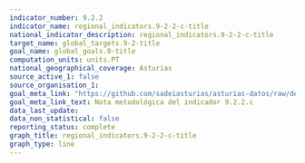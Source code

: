 ```yaml
---
indicator_number: 9.2.2
indicator_name: regional_indicators.9-2-2-c-title
national_indicator_description: regional_indicators.9-2-2-c-title
target_name: global_targets.9-2-title
goal_name: global_goals.9-title
computation_units: units.PT
national_geographical_coverage: Asturias
source_active_1: false
source_organisation_1:  
goal_meta_link: "https://github.com/sadeiasturias/asturias-datos/raw/develop/downloads/methodology/9.2.2.c.pdf"
goal_meta_link_text: Nota metodológica del indicador 9.2.2.c
data_last_update:  
data_non_statistical: false
reporting_status: complete
graph_title: regional_indicators.9-2-2-c-title
graph_type: line
---
```

